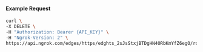 <!-- Code generated for API Clients. DO NOT EDIT. -->

#### Example Request

```bash
curl \
-X DELETE \
-H "Authorization: Bearer {API_KEY}" \
-H "Ngrok-Version: 2" \
https://api.ngrok.com/edges/https/edghts_2sJsStxjBTDgHN4ORbKmYfZ6egO/routes/edghtsrt_2sJsSyxhfMvGBGXpv0jN2OjrT88/compression
```

